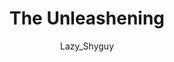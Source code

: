 ---
media: "images/rounds/round_1/the_unleashening.png"
media_type: image
title: The Unleashening
author: Lazy_Shyguy
desc: All 70 crewmembers exit from their... 11 cryogenic sleep pods, after being awoken by JOE.
---